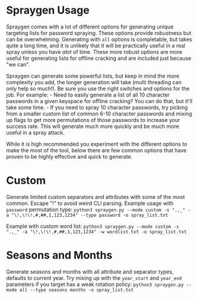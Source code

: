 # Spraygen Usage

Spraygen comes with a lot of different options for generating unique targeting lists for password spraying. These options provide robustness but can be overwhelming. Generating with `all` options is completable, but takes quite a long time, and it is unlikely that it will be practically useful in a real spray unless you have *alot* of time. These more robust options are more useful for generating lists for offline cracking and are included just because "we can".

Spraygen can generate some powerful lists, but keep in mind the more complexity you add, the longer generation will take (multi threading can only help so much!). Be sure you use the right switches and options for the job. For example:
    - Need to easily generate a list of all 10 character passwords in a given keyspace for offline cracking? You can do that, but it'll take some time. 
    - If you need to spray 10 character passwords, try picking from a smaller custom list of common 6-10 character passwords and mixing up flags to get more permutations of those passwords to increase your success rate. This will generate much more quickly and be much more useful in a spray attack.

While it is high recommended you experiment with the different options to make the most of the tool, below there are few common options that have proven to be highly effective and quick to generate.

# Custom
Generate limited custom separators and attributes with some of the most common. Escape "!" to avoid weird CLI parsing. Example usage with `password` permutation type:
`python3 spraygen.py --mode custom -s ".,_" -a "\!,\!\!,#,##,1,123,1234" --type password -o spray_list.txt`

Example with custom word list:
`python3 spraygen.py --mode custom -s ".,_" -a "\!,\!\!,#,##,1,123,1234" -w wordlist.txt -o spray_list.txt`


# Seasons and Months
Generate seasons and months with all attribute and separator types, defaults to current year. Try mixing up with the `year_start` and `year_end` parameters if you target has a weak rotation policy:
`python3 spraygen.py --mode all --type seasons months -o spray_list.txt`